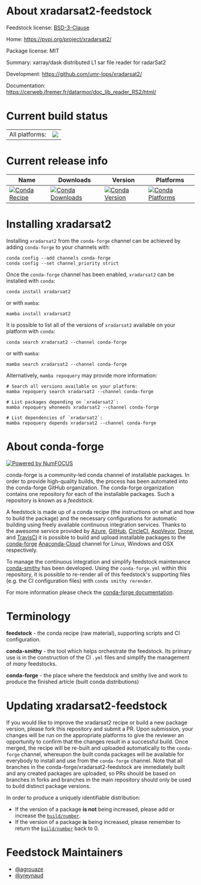 About xradarsat2-feedstock
==========================

Feedstock license: [BSD-3-Clause](https://github.com/conda-forge/xradarsat2-feedstock/blob/main/LICENSE.txt)

Home: https://pypi.org/project/xradarsat2/

Package license: MIT

Summary: xarray/dask distributed L1 sar file reader for radarSat2

Development: https://github.com/umr-lops/xradarsat2/

Documentation: https://cerweb.ifremer.fr/datarmor/doc_lib_reader_RS2/html/

Current build status
====================


<table><tr><td>All platforms:</td>
    <td>
      <a href="https://dev.azure.com/conda-forge/feedstock-builds/_build/latest?definitionId=18202&branchName=main">
        <img src="https://dev.azure.com/conda-forge/feedstock-builds/_apis/build/status/xradarsat2-feedstock?branchName=main">
      </a>
    </td>
  </tr>
</table>

Current release info
====================

| Name | Downloads | Version | Platforms |
| --- | --- | --- | --- |
| [![Conda Recipe](https://img.shields.io/badge/recipe-xradarsat2-green.svg)](https://anaconda.org/conda-forge/xradarsat2) | [![Conda Downloads](https://img.shields.io/conda/dn/conda-forge/xradarsat2.svg)](https://anaconda.org/conda-forge/xradarsat2) | [![Conda Version](https://img.shields.io/conda/vn/conda-forge/xradarsat2.svg)](https://anaconda.org/conda-forge/xradarsat2) | [![Conda Platforms](https://img.shields.io/conda/pn/conda-forge/xradarsat2.svg)](https://anaconda.org/conda-forge/xradarsat2) |

Installing xradarsat2
=====================

Installing `xradarsat2` from the `conda-forge` channel can be achieved by adding `conda-forge` to your channels with:

```
conda config --add channels conda-forge
conda config --set channel_priority strict
```

Once the `conda-forge` channel has been enabled, `xradarsat2` can be installed with `conda`:

```
conda install xradarsat2
```

or with `mamba`:

```
mamba install xradarsat2
```

It is possible to list all of the versions of `xradarsat2` available on your platform with `conda`:

```
conda search xradarsat2 --channel conda-forge
```

or with `mamba`:

```
mamba search xradarsat2 --channel conda-forge
```

Alternatively, `mamba repoquery` may provide more information:

```
# Search all versions available on your platform:
mamba repoquery search xradarsat2 --channel conda-forge

# List packages depending on `xradarsat2`:
mamba repoquery whoneeds xradarsat2 --channel conda-forge

# List dependencies of `xradarsat2`:
mamba repoquery depends xradarsat2 --channel conda-forge
```


About conda-forge
=================

[![Powered by
NumFOCUS](https://img.shields.io/badge/powered%20by-NumFOCUS-orange.svg?style=flat&colorA=E1523D&colorB=007D8A)](https://numfocus.org)

conda-forge is a community-led conda channel of installable packages.
In order to provide high-quality builds, the process has been automated into the
conda-forge GitHub organization. The conda-forge organization contains one repository
for each of the installable packages. Such a repository is known as a *feedstock*.

A feedstock is made up of a conda recipe (the instructions on what and how to build
the package) and the necessary configurations for automatic building using freely
available continuous integration services. Thanks to the awesome service provided by
[Azure](https://azure.microsoft.com/en-us/services/devops/), [GitHub](https://github.com/),
[CircleCI](https://circleci.com/), [AppVeyor](https://www.appveyor.com/),
[Drone](https://cloud.drone.io/welcome), and [TravisCI](https://travis-ci.com/)
it is possible to build and upload installable packages to the
[conda-forge](https://anaconda.org/conda-forge) [Anaconda-Cloud](https://anaconda.org/)
channel for Linux, Windows and OSX respectively.

To manage the continuous integration and simplify feedstock maintenance
[conda-smithy](https://github.com/conda-forge/conda-smithy) has been developed.
Using the ``conda-forge.yml`` within this repository, it is possible to re-render all of
this feedstock's supporting files (e.g. the CI configuration files) with ``conda smithy rerender``.

For more information please check the [conda-forge documentation](https://conda-forge.org/docs/).

Terminology
===========

**feedstock** - the conda recipe (raw material), supporting scripts and CI configuration.

**conda-smithy** - the tool which helps orchestrate the feedstock.
                   Its primary use is in the construction of the CI ``.yml`` files
                   and simplify the management of *many* feedstocks.

**conda-forge** - the place where the feedstock and smithy live and work to
                  produce the finished article (built conda distributions)


Updating xradarsat2-feedstock
=============================

If you would like to improve the xradarsat2 recipe or build a new
package version, please fork this repository and submit a PR. Upon submission,
your changes will be run on the appropriate platforms to give the reviewer an
opportunity to confirm that the changes result in a successful build. Once
merged, the recipe will be re-built and uploaded automatically to the
`conda-forge` channel, whereupon the built conda packages will be available for
everybody to install and use from the `conda-forge` channel.
Note that all branches in the conda-forge/xradarsat2-feedstock are
immediately built and any created packages are uploaded, so PRs should be based
on branches in forks and branches in the main repository should only be used to
build distinct package versions.

In order to produce a uniquely identifiable distribution:
 * If the version of a package **is not** being increased, please add or increase
   the [``build/number``](https://docs.conda.io/projects/conda-build/en/latest/resources/define-metadata.html#build-number-and-string).
 * If the version of a package **is** being increased, please remember to return
   the [``build/number``](https://docs.conda.io/projects/conda-build/en/latest/resources/define-metadata.html#build-number-and-string)
   back to 0.

Feedstock Maintainers
=====================

* [@agrouaze](https://github.com/agrouaze/)
* [@yreynaud](https://github.com/yreynaud/)

